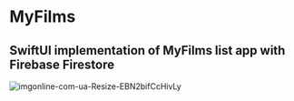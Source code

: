 # MyFilms
## SwiftUI implementation of MyFilms list app with Firebase Firestore

![imgonline-com-ua-Resize-EBN2bifCcHivLy](https://user-images.githubusercontent.com/63499146/119551782-aecdb300-bda2-11eb-815c-d9d65f81ee43.jpg)

